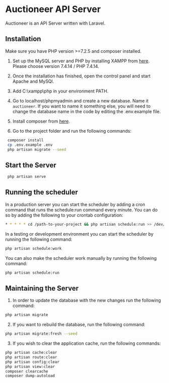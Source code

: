 # Auctioneer API Server

Auctioneer is an API Server written with Laravel.

## Installation

Make sure you have PHP version >=7.2.5 and composer installed.

1. Set up the MySQL server and PHP by installing XAMPP from [here](https://www.apachefriends.org/download.html). Please choose version 7.4.14 / PHP 7.4.14.

2. Once the installation has finished, open the control panel and start Apache and MySQl.

3. Add C:\xampp\php in your environment PATH.

4. Go to localhost/phpmyadmin and create a new database. Name it `auctioneer`. If you want to name it something else, you will need to change the database name in the code by editing the .env.example file.

5. Install composer from [here](https://getcomposer.org/download/).

6. Go to the project folder and run the following commands:

```bash
 composer install
 cp .env.example .env
 php artisan migrate --seed
```

## Start the Server

```bash
 php artisan serve
```

## Running the scheduler

In a production server you can start the scheduler by adding a cron command that runs the schedule:run command every minute. You can do so by adding the following to your crontab configuration:

```bash
* * * * * cd /path-to-your-project && php artisan schedule:run >> /dev/null 2>&1
```

In a testing or development environment you can start the scheduler by running the following command:

```bash
php artisan schedule:work
```

You can also make the scheduler work manually by running the following command:

```bash
php artisan schedule:run
```

## Maintaining the Server

1. In order to update the database with the new changes run the following command:

```bash
php artisan migrate
```

2. If you want to rebuild the database, run the following command:

```bash
php artisan migrate:fresh --seed
```

3. If you wish to clear the application cache, run the following commands:

```bash
php artisan cache:clear
php artisan route:clear
php artisan config:clear
php artisan view:clear
composer clearcache
composer dump-autoload
```
